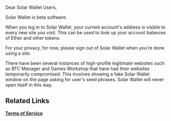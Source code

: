 Dear Solar Wallet Users,

Solar Wallet is beta software. 

When you log in to Solar Wallet, your current account's address is visible to every new site you visit. This can be used to look up your account balances of Ether and other tokens.

For your privacy, for now, please sign out of Solar Wallet when you're done using a site.

There have been several instances of high-profile legitimate websites such as BTC Manager and Games Workshop that have had their websites temporarily compromised. This involves showing a fake Solar Wallet window on the page asking for user's seed phrases. Solar Wallet will never open itself in this way.

## Related Links ##

**[Terms of Service](https://github.com/poanetwork/metamask-extension/wiki/Terms-of-Service)**